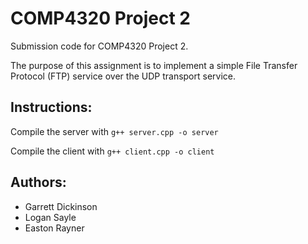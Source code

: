# COMP4320 Project 2

Submission code for COMP4320 Project 2.

The purpose of this assignment is to implement a simple File Transfer Protocol (FTP) service over the UDP transport service.

## Instructions:

Compile the server with `g++ server.cpp -o server`

Compile the client with `g++ client.cpp -o client`

## Authors:
- Garrett Dickinson
- Logan Sayle
- Easton Rayner